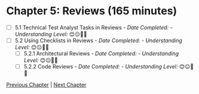 # Chapter 5: Reviews (165 minutes)

- [ ] 5.1 Technical Test Analyst Tasks in Reviews - _Date Completed:_ - _Understanding Level:_ 😊😐🤢🤮
- [ ] 5.2 Using Checklists in Reviews - _Date Completed:_ - _Understanding Level:_ 😊😐🤢🤮
    - [ ] 5.2.1 Architectural Reviews - _Date Completed:_ - _Understanding Level:_ 😊😐🤢🤮
    - [ ] 5.2.2 Code Reviews - _Date Completed:_ - _Understanding Level:_ 😊😐🤢🤮

[Previous Chapter](4-quality-characteristics-for-technical-testing.md) | [Next Chapter](6-test-tools-and-automation.md)
